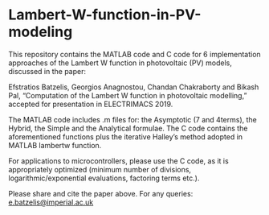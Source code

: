 # Lambert-W-function-in-PV-modeling
This repository contains the MATLAB code and C code for 6 implementation approaches of the Lambert W function in photovoltaic (PV) models, discussed in the paper:

Efstratios Batzelis, Georgios Anagnostou, Chandan Chakraborty and Bikash Pal, “Computation of the Lambert W function in photovoltaic modelling,” accepted for presentation in ELECTRIMACS 2019.

The MATLAB code includes .m files for: the Asymptotic (7 and 4terms), the Hybrid, the Simple and the Analytical formulae. The C code contains the aforementioned functions plus the iterative Halley’s method adopted in MATLAB lambertw function.

For applications to microcontrollers, please use the C code, as it is appropriately optimized (minimum number of divisions, logarithmic/exponential evaluations, factoring terms etc.).

Please share and cite the paper above. For any queries: e.batzelis@imperial.ac.uk


